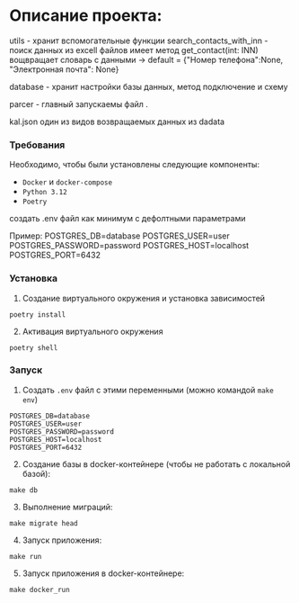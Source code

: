 # Описание проекта:



utils - хранит вспомогательные функции 
	search_contacts_with_inn - поиск данных из excell файлов 
		имеет метод get_contact(int: INN) вощвращает словарь с данными 
		-> default = {"Номер телефона":None, "Электронная почта": None}


database - хранит настройки базы данных, метод подключение и схему 

parcer - главный запускаемы файл .

kal.json один из видов возвращаемых данных из dadata
### Требования

Необходимо, чтобы были установлены следующие компоненты:

- `Docker` и `docker-compose`
- `Python 3.12`
- `Poetry`

создать .env файл как минимум с дефолтными параметрами

Пример:
POSTGRES_DB=database
POSTGRES_USER=user
POSTGRES_PASSWORD=password
POSTGRES_HOST=localhost
POSTGRES_PORT=6432


### Установка

1. Создание виртуального окружения и установка зависимостей
```commandline
poetry install
```

2. Активация виртуального окружения

```commandline
poetry shell
```


### Запуск

1. Создать `.env` файл с этими переменными (можно командой `make env`)
```dotenv
POSTGRES_DB=database
POSTGRES_USER=user
POSTGRES_PASSWORD=password
POSTGRES_HOST=localhost
POSTGRES_PORT=6432
```

2. Создание базы в docker-контейнере (чтобы не работать с локальной базой):
```commandline
make db
```
3. Выполнение миграций:
```commandline
make migrate head
```
4. Запуск приложения:
```commandline
make run
```
5. Запуск приложения в docker-контейнере:
```commandline
make docker_run
```
